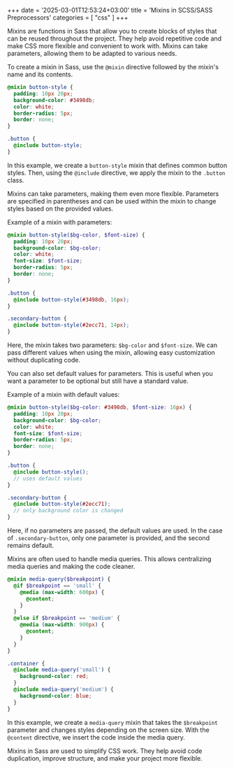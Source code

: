 
+++
date = '2025-03-01T12:53:24+03:00'
title = 'Mixins in SCSS/SASS Preprocessors'
categories = [ "css" ]
+++

Mixins are functions in Sass that allow you to create blocks of styles that can be reused throughout the project. They help avoid repetitive code and make CSS more flexible and convenient to work with. Mixins can take parameters, allowing them to be adapted to various needs.

To create a mixin in Sass, use the `@mixin` directive followed by the mixin's name and its contents.

```scss
@mixin button-style {
  padding: 10px 20px;
  background-color: #3498db;
  color: white;
  border-radius: 5px;
  border: none;
}

.button {
  @include button-style;
}
```

In this example, we create a `button-style` mixin that defines common button styles. Then, using the `@include` directive, we apply the mixin to the `.button` class.

Mixins can take parameters, making them even more flexible. Parameters are specified in parentheses and can be used within the mixin to change styles based on the provided values.

Example of a mixin with parameters:

```scss
@mixin button-style($bg-color, $font-size) {
  padding: 10px 20px;
  background-color: $bg-color;
  color: white;
  font-size: $font-size;
  border-radius: 5px;
  border: none;
}

.button {
  @include button-style(#3498db, 16px);
}

.secondary-button {
  @include button-style(#2ecc71, 14px);
}
```

Here, the mixin takes two parameters: `$bg-color` and `$font-size`. We can pass different values when using the mixin, allowing easy customization without duplicating code.

You can also set default values for parameters. This is useful when you want a parameter to be optional but still have a standard value.

Example of a mixin with default values:

```scss
@mixin button-style($bg-color: #3498db, $font-size: 16px) {
  padding: 10px 20px;
  background-color: $bg-color;
  color: white;
  font-size: $font-size;
  border-radius: 5px;
  border: none;
}

.button {
  @include button-style(); 
  // uses default values
}

.secondary-button {
  @include button-style(#2ecc71); 
  // only background color is changed
}
```

Here, if no parameters are passed, the default values are used. In the case of `.secondary-button`, only one parameter is provided, and the second remains default.

Mixins are often used to handle media queries. This allows centralizing media queries and making the code cleaner.

```scss
@mixin media-query($breakpoint) {
  @if $breakpoint == 'small' {
    @media (max-width: 600px) {
      @content;
    }
  }
  @else if $breakpoint == 'medium' {
    @media (max-width: 900px) {
      @content;
    }
  }
}

.container {
  @include media-query('small') {
    background-color: red;
  }
  @include media-query('medium') {
    background-color: blue;
  }
}
```

In this example, we create a `media-query` mixin that takes the `$breakpoint` parameter and changes styles depending on the screen size. With the `@content` directive, we insert the code inside the media query.

Mixins in Sass are used to simplify CSS work. They help avoid code duplication, improve structure, and make your project more flexible.
